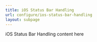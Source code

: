 ```yaml
---
title: iOS Status Bar Handling
url: configure/ios-status-bar-handling
layout: subpage
---
```


iOS Status Bar Handling content here
